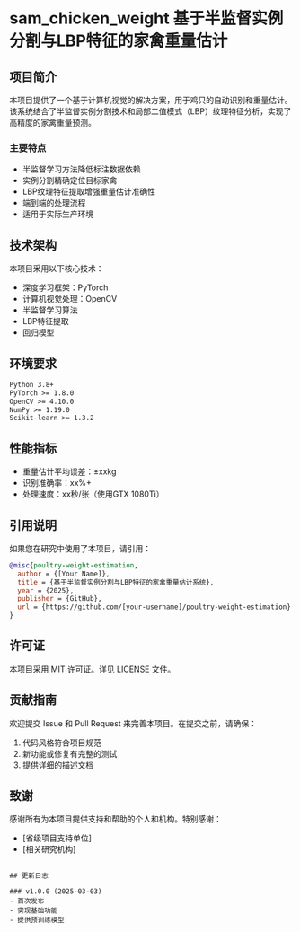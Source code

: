 # sam_chicken_weight 基于半监督实例分割与LBP特征的家禽重量估计

## 项目简介

本项目提供了一个基于计算机视觉的解决方案，用于鸡只的自动识别和重量估计。该系统结合了半监督实例分割技术和局部二值模式（LBP）纹理特征分析，实现了高精度的家禽重量预测。

### 主要特点

- 半监督学习方法降低标注数据依赖
- 实例分割精确定位目标家禽
- LBP纹理特征提取增强重量估计准确性
- 端到端的处理流程
- 适用于实际生产环境

## 技术架构

本项目采用以下核心技术：

- 深度学习框架：PyTorch
- 计算机视觉处理：OpenCV
- 半监督学习算法
- LBP特征提取
- 回归模型

## 环境要求

```txt
Python 3.8+
PyTorch >= 1.8.0
OpenCV >= 4.10.0
NumPy >= 1.19.0
Scikit-learn >= 1.3.2
```

## 性能指标

- 重量估计平均误差：±xxkg
- 识别准确率：xx%+
- 处理速度：xx秒/张（使用GTX 1080Ti）

## 引用说明

如果您在研究中使用了本项目，请引用：

```bibtex
@misc{poultry-weight-estimation,
  author = {[Your Name]},
  title = {基于半监督实例分割与LBP特征的家禽重量估计系统},
  year = {2025},
  publisher = {GitHub},
  url = {https://github.com/[your-username]/poultry-weight-estimation}
}
```

## 许可证

本项目采用 MIT 许可证。详见 [LICENSE](LICENSE) 文件。

## 贡献指南

欢迎提交 Issue 和 Pull Request 来完善本项目。在提交之前，请确保：

1. 代码风格符合项目规范
2. 新功能或修复有完整的测试
3. 提供详细的描述文档

## 致谢

感谢所有为本项目提供支持和帮助的个人和机构。特别感谢：

- [省级项目支持单位]
- [相关研究机构]

```

## 更新日志

### v1.0.0 (2025-03-03)
- 首次发布
- 实现基础功能
- 提供预训练模型
